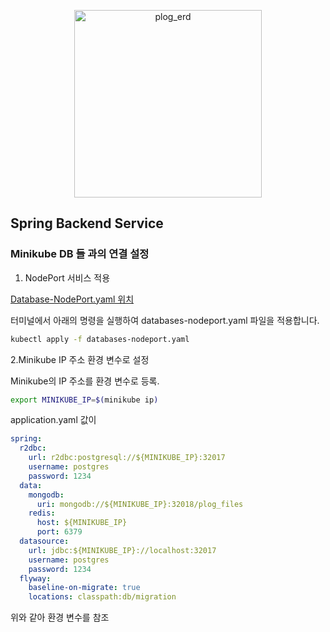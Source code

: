 <p align="center">
  <img width="300" alt="plog_erd" src="https://github.com/christopher3810/plog_repo/assets/61622657/1ada54e9-f72b-42c2-89f5-c5099e74c046">
</p>

## Spring Backend Service

### Minikube DB 들 과의 연결 설정

1. NodePort 서비스 적용

[Database-NodePort.yaml 위치](https://github.com/christopher3810/plog_repo/tree/master/Database-NodePort)

터미널에서 아래의 명령을 실행하여 databases-nodeport.yaml 파일을 적용합니다.

```bash
kubectl apply -f databases-nodeport.yaml
```
2.Minikube IP 주소 환경 변수로 설정

Minikube의 IP 주소를 환경 변수로 등록.

```bash
export MINIKUBE_IP=$(minikube ip)
```

application.yaml 값이

```yaml
spring:
  r2dbc:
    url: r2dbc:postgresql://${MINIKUBE_IP}:32017
    username: postgres
    password: 1234
  data:
    mongodb:
      uri: mongodb://${MINIKUBE_IP}:32018/plog_files
    redis:
      host: ${MINIKUBE_IP}
      port: 6379
  datasource:
    url: jdbc:${MINIKUBE_IP}://localhost:32017
    username: postgres
    password: 1234
  flyway:
    baseline-on-migrate: true
    locations: classpath:db/migration
```

위와 같아 환경 변수를 참조